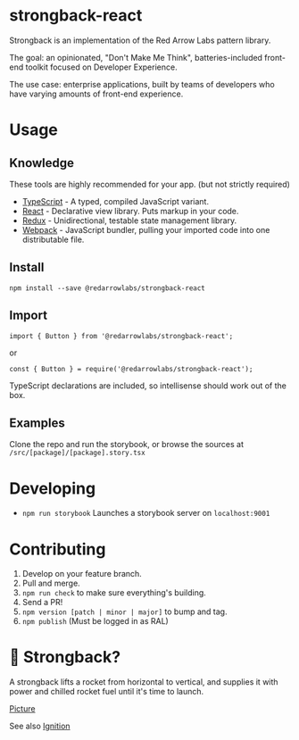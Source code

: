 # strongback-react
Strongback is an implementation of the Red Arrow Labs pattern library.

The goal: an opinionated, "Don't Make Me Think", batteries-included front-end 
toolkit focused on Developer Experience.

The use case: enterprise applications, built by teams of developers who
have varying amounts of front-end experience.

# Usage
## Knowledge
These tools are highly recommended for your app. (but not strictly required)
- [TypeScript](https://www.typescriptlang.org) - A typed, compiled JavaScript variant.
- [React](https://facebook.github.io/react/) - Declarative view library. Puts markup in your code.
- [Redux](https://github.com/reactjs/redux) - Unidirectional, testable state management library.
- [Webpack](https://webpack.github.io/docs/) - JavaScript bundler, pulling your imported code into one distributable file.

## Install
`npm install --save @redarrowlabs/strongback-react`
## Import
`import { Button } from '@redarrowlabs/strongback-react';`

or

`const { Button } = require('@redarrowlabs/strongback-react');`

TypeScript declarations are included, so intellisense should work
out of the box. 

## Examples
Clone the repo and run the storybook, 
or browse the sources at `/src/[package]/[package].story.tsx`

# Developing
- `npm run storybook` Launches a storybook server on `localhost:9001`

# Contributing
1. Develop on your feature branch.
1. Pull and merge.
1. `npm run check` to make sure everything's building.
1. Send a PR!
1. `npm version [patch | minor | major]` to bump and tag.
1. `npm publish` (Must be logged in as RAL)

# 🙋 Strongback?
A strongback lifts a rocket from horizontal to vertical, and supplies it with 
power and chilled rocket fuel until it's time to launch.

[Picture](http://www.spacex.com/sites/spacex/files/crs-3_staticfire.jpg)

See also [Ignition](https://github.com/redarrowlabs/ignition)